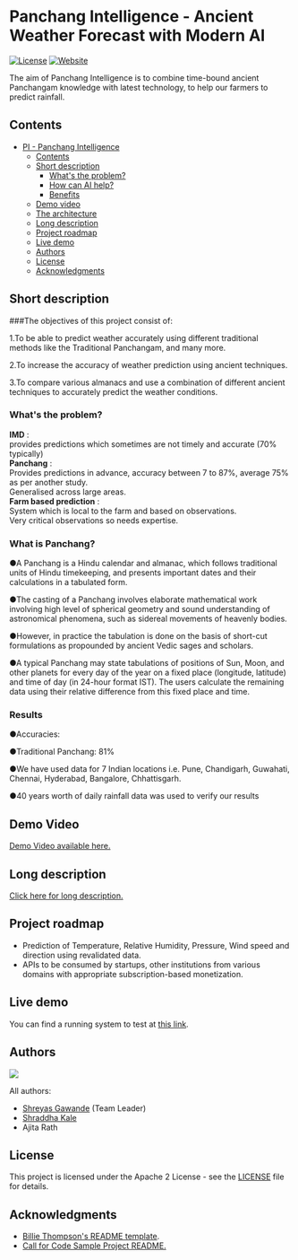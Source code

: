 # Panchang Intelligence - Ancient Weather Forecast with Modern AI

[![License](https://img.shields.io/badge/License-Apache2-blue.svg)](https://www.apache.org/licenses/LICENSE-2.0) [![Website](https://img.shields.io/badge/View-Website-blue)](https://sample-project.s3-web.us-east.cloud-object-storage.appdomain.cloud/)

The aim of Panchang Intelligence is to combine time-bound ancient Panchangam knowledge with latest technology, to help our farmers to predict rainfall.
 

## Contents

- [PI - Panchang Intelligence](#pest-pro---pest-management-solution)
  - [Contents](#contents)
  - [Short description](#short-description)
    - [What's the problem?](#whats-the-problem)
    - [How can AI help?](#how-can-ai-help)
    - [Benefits](#benefits)
  - [Demo video](#demo-video)
  - [The architecture](#the-architecture)
  - [Long description](#long-description)
  - [Project roadmap](#project-roadmap)
  - [Live demo](#live-demo)
  - [Authors](#authors)
  - [License](#license)
  - [Acknowledgments](#acknowledgments)

## Short description

###The objectives of this project consist of:

1.To be able to predict weather accurately using different traditional methods like the Traditional Panchangam, and many more. 

2.To increase the accuracy of weather prediction using ancient techniques. 

3.To compare various almanacs and use a combination of different ancient techniques to accurately predict the weather conditions.

### What's the problem?

**IMD** :\
provides predictions which sometimes are not timely and accurate (70% typically)\
**Panchang** :\
Provides predictions in advance, accuracy between 7 to 87%, average 75% as per another study.\
Generalised across large areas.\
**Farm based prediction** :\
System which is local to the farm and based on observations.\
Very critical observations so needs expertise.

### What is Panchang?

●A Panchang is a Hindu calendar and almanac, which follows traditional units of Hindu timekeeping, and presents important dates and their calculations in a tabulated form.

●The casting of a Panchang involves elaborate mathematical work involving high level of spherical geometry and sound understanding of astronomical phenomena, such as sidereal movements of heavenly bodies. 

●However, in practice the tabulation is done on the basis of short-cut formulations as propounded by ancient Vedic sages and scholars.

●A typical Panchang may state tabulations of positions of Sun, Moon, and other planets for every day of the year on a fixed place (longitude, latitude) and time of day (in 24-hour format IST). The users calculate the remaining data using their relative difference from this fixed place and time.



### Results

●Accuracies:

●Traditional Panchang: 81%

●We have used data for 7 Indian locations i.e. Pune, Chandigarh, Guwahati, Chennai, Hyderabad, Bangalore, Chhattisgarh.

●40 years worth of daily rainfall data was used to verify our results
## Demo Video

[Demo Video available here.](./Panchang_Intelligence.MP4)




## Long description

[Click here for long description.](./DESCRIPTION.md)

## Project roadmap

- Prediction of Temperature,  Relative Humidity, Pressure, Wind speed and direction using revalidated data.
- APIs to be consumed by startups, other institutions from various domains with appropriate subscription-based monetization.

## Live demo

You can find a running system to test at [this link](https://3.7.103.170/pestmanagement/).

## Authors

<a href="https://github.com/Shraddha2218/Panchang_Intelligence/graphs/contributors">
  <img src="https://contributors-img.web.app/image?repo=Shraddha2218/Panchang_Intelligence" />
</a>  

All authors:   
- [Shreyas Gawande](https://github.com/shreyasmakerslab) (Team Leader)
- [Shraddha Kale](https://github.com/Shraddha2218)
- Ajita Rath  


## License

This project is licensed under the Apache 2 License - see the [LICENSE](LICENSE) file for details.

## Acknowledgments

- [Billie Thompson's README template](https://gist.github.com/PurpleBooth/109311bb0361f32d87a2).
- [Call for Code Sample Project README.](https://github.com/Call-for-Code/Project-Sample/blob/main/README.md)